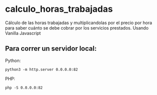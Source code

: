 # calculo_horas_trabajadas
Cálculo de las horas trabajadas y multiplicandolas por el precio por hora para saber cuánto se debe cobrar por los servicios prestados. Usando Vanilla Javascript


## Para correr un servidor local:
   Python:

   `python3 -m http.server 0.0.0.0:82`

   PHP:

   `php -S 0.0.0.0:82`
